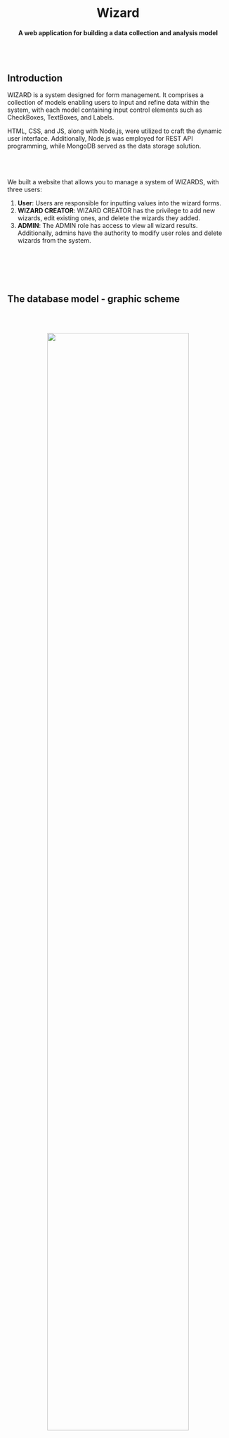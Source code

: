 #   <h1 align="center"> Wizard  </h1>
<h4 align="center"> A web application for building a data collection and analysis model</h4>


<br><br>

## Introduction
WIZARD is a system designed for form management. It comprises a collection of models enabling users to input and refine data within the system, with each model containing input control elements such as CheckBoxes, TextBoxes, and Labels. 

HTML, CSS, and JS, along with Node.js, were utilized to craft the dynamic user interface. Additionally, Node.js was employed for REST API programming, while MongoDB served as the data storage solution. 

<br><br>
<br>
We built a website that allows you to manage a system of WIZARDS, with three users:
1) **User**: Users are responsible for inputting values into the wizard forms.
2) **WIZARD CREATOR**: WIZARD CREATOR has the privilege to add new wizards, edit existing ones, and delete the wizards they added.
3) **ADMIN**: The ADMIN role has access to view all wizard results. Additionally, admins have the authority to modify user roles and delete wizards from the system.

<br><br><br><br>

## The database model - graphic scheme
<br><br>
<p align="center"> 
   <img src="https://github.com/alaatrablse/Wizard/assets/84917985/675ce43f-d9e2-419e-83cf-f3a7e0383b4e" align="center" width="80%" />
</p>

